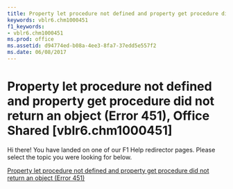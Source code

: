 ```yaml
---
title: Property let procedure not defined and property get procedure did not return an object (Error 451), Office Shared [vblr6.chm1000451]
keywords: vblr6.chm1000451
f1_keywords:
- vblr6.chm1000451
ms.prod: office
ms.assetid: d94774ed-b08a-4ee3-8fa7-37edd5e557f2
ms.date: 06/08/2017
---
```



# Property let procedure not defined and property get procedure did not return an object (Error 451), Office Shared [vblr6.chm1000451]

Hi there! You have landed on one of our F1 Help redirector pages. Please select the topic you were looking for below.

[Property let procedure not defined and property get procedure did not return an object (Error 451)](http://msdn.microsoft.com/library/7f34f9a0-d83a-3fd6-50cd-10f82d893ee1%28Office.15%29.aspx)

